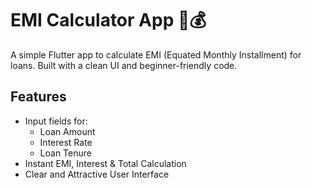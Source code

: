 # EMI Calculator App 📱💰

A simple Flutter app to calculate EMI (Equated Monthly Installment) for loans. Built with a clean UI and beginner-friendly code.

## Features

- Input fields for:
  - Loan Amount
  - Interest Rate
  - Loan Tenure
- Instant EMI, Interest & Total Calculation
- Clear and Attractive User Interface






